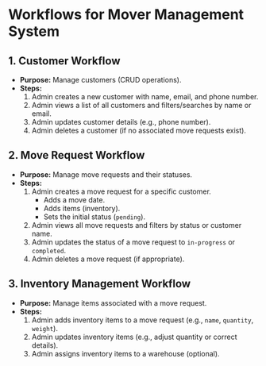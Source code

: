 # Workflows for Mover Management System

## 1. Customer Workflow
- **Purpose:** Manage customers (CRUD operations).
- **Steps:**
  1. Admin creates a new customer with name, email, and phone number.
  2. Admin views a list of all customers and filters/searches by name or email.
  3. Admin updates customer details (e.g., phone number).
  4. Admin deletes a customer (if no associated move requests exist).

## 2. Move Request Workflow
- **Purpose:** Manage move requests and their statuses.
- **Steps:**
  1. Admin creates a move request for a specific customer.
     - Adds a move date.
     - Adds items (inventory).
     - Sets the initial status (`pending`).
  2. Admin views all move requests and filters by status or customer name.
  3. Admin updates the status of a move request to `in-progress` or `completed`.
  4. Admin deletes a move request (if appropriate).

## 3. Inventory Management Workflow
- **Purpose:** Manage items associated with a move request.
- **Steps:**
  1. Admin adds inventory items to a move request (e.g., `name`, `quantity`, `weight`).
  2. Admin updates inventory items (e.g., adjust quantity or correct details).
  3. Admin assigns inventory items to a warehouse (optional).